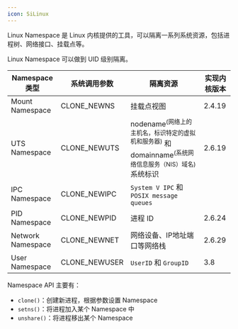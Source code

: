 ```yaml
---
icon: SiLinux
---
```

Linux Namespace 是 Linux 内核提供的工具，可以隔离一系列系统资源，包括进程树、网络接口、挂载点等。

Linux Namespace 可以做到 UID 级别隔离。

| Namespace 类型    | 系统调用参数  | 隔离资源                                                                                                                        | 实现内核版本 |
| ----------------- | ------------- | ------------------------------------------------------------------------------------------------------------------------------- | ------------ |
| Mount Namespace   | CLONE_NEWNS   | 挂载点视图                                                                                                                      | 2.4.19       |
| UTS Namespace     | CLONE_NEWUTS  | nodename<sup>(网络上的主机名，标识特定的虚拟机和服务器)</sup> 和 domainname<sup>(系统网络信息服务（NIS）域名)</sup> 系统标识 | 2.6.19<br /> |
| IPC Namespace     | CLONE_NEWIPC  | `System V IPC` 和 `POSIX message queues`                                                                                     |              |
| PID Namespace     | CLONE_NEWPID  | 进程 ID                                                                                                                         | 2.6.24       |
| Network Namespace | CLONE_NEWNET  | 网络设备、IP地址端口等网络栈                                                                                                    | 2.6.29       |
| User Namespace    | CLONE_NEWUSER | `UserID` 和 `GroupID`                                                                                                        | 3.8          |

Namespace API 主要有：
* `clone()`：创建新进程，根据参数设置 Namespace
* `setns()`：将进程加入某个 Namespace 中
* `unshare()`：将进程移出某个 Namespace

‍
